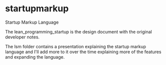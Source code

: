 startupmarkup
=============

Startup Markup Language 

The lean_programming_startup is the design document with the original developer notes. 

The lsm folder contains a presentation explaining the startup markup language and I'll add more to it over the time explaining more of the features and expanding the language.
